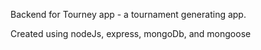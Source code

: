 Backend for Tourney app - a tournament generating app.

Created using nodeJs, express, mongoDb, and mongoose
